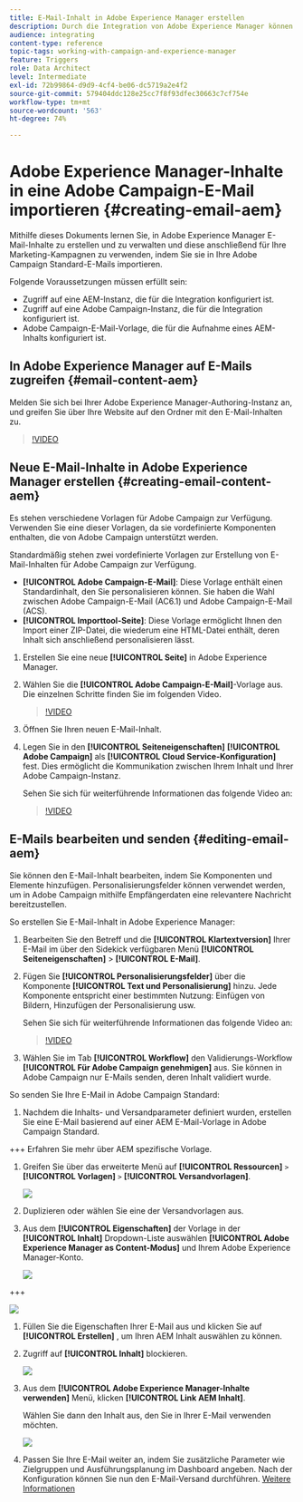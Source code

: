 ```yaml
---
title: E-Mail-Inhalt in Adobe Experience Manager erstellen
description: Durch die Integration von Adobe Experience Manager können Sie Inhalte direkt in AEM erstellen und später in Adobe Campaign verwenden.
audience: integrating
content-type: reference
topic-tags: working-with-campaign-and-experience-manager
feature: Triggers
role: Data Architect
level: Intermediate
exl-id: 72b99864-d9d9-4cf4-be06-dc5719a2e4f2
source-git-commit: 579404ddc128e25cc7f8f93dfec30663c7cf754e
workflow-type: tm+mt
source-wordcount: '563'
ht-degree: 74%

---
```


# Adobe Experience Manager-Inhalte in eine Adobe Campaign-E-Mail importieren {#creating-email-aem}

Mithilfe dieses Dokuments lernen Sie, in Adobe Experience Manager E-Mail-Inhalte zu erstellen und zu verwalten und diese anschließend für Ihre Marketing-Kampagnen zu verwenden, indem Sie sie in Ihre Adobe Campaign Standard-E-Mails importieren.

Folgende Voraussetzungen müssen erfüllt sein:

* Zugriff auf eine AEM-Instanz, die für die Integration konfiguriert ist.
* Zugriff auf eine Adobe Campaign-Instanz, die für die Integration konfiguriert ist.
* Adobe Campaign-E-Mail-Vorlage, die für die Aufnahme eines AEM-Inhalts konfiguriert ist.

## In Adobe Experience Manager auf E-Mails zugreifen {#email-content-aem}

Melden Sie sich bei Ihrer Adobe Experience Manager-Authoring-Instanz an, und greifen Sie über Ihre Website auf den Ordner mit den E-Mail-Inhalten zu.

>[!VIDEO](https://video.tv.adobe.com/v/29996)

## Neue E-Mail-Inhalte in Adobe Experience Manager erstellen {#creating-email-content-aem}

Es stehen verschiedene Vorlagen für Adobe Campaign zur Verfügung. Verwenden Sie eine dieser Vorlagen, da sie vordefinierte Komponenten enthalten, die von Adobe Campaign unterstützt werden.

Standardmäßig stehen zwei vordefinierte Vorlagen zur Erstellung von E-Mail-Inhalten für Adobe Campaign zur Verfügung.

* **[!UICONTROL Adobe Campaign-E-Mail]**: Diese Vorlage enthält einen Standardinhalt, den Sie personalisieren können. Sie haben die Wahl zwischen Adobe Campaign-E-Mail (AC6.1) und Adobe Campaign-E-Mail (ACS).
* **[!UICONTROL Importtool-Seite]**: Diese Vorlage ermöglicht Ihnen den Import einer ZIP-Datei, die wiederum eine HTML-Datei enthält, deren Inhalt sich anschließend personalisieren lässt.

1. Erstellen Sie eine neue **[!UICONTROL Seite]** in Adobe Experience Manager.

1. Wählen Sie die **[!UICONTROL Adobe Campaign-E-Mail]**-Vorlage aus. Die einzelnen Schritte finden Sie im folgenden Video.

   >[!VIDEO](https://video.tv.adobe.com/v/29997)

1. Öffnen Sie Ihren neuen E-Mail-Inhalt.

1. Legen Sie in den **[!UICONTROL Seiteneigenschaften]** **[!UICONTROL Adobe Campaign]** als **[!UICONTROL Cloud Service-Konfiguration]** fest. Dies ermöglicht die Kommunikation zwischen Ihrem Inhalt und Ihrer Adobe Campaign-Instanz.

   Sehen Sie sich für weiterführende Informationen das folgende Video an:

   >[!VIDEO](https://video.tv.adobe.com/v/29999)

## E-Mails bearbeiten und senden {#editing-email-aem}

Sie können den E-Mail-Inhalt bearbeiten, indem Sie Komponenten und Elemente hinzufügen. Personalisierungsfelder können verwendet werden, um in Adobe Campaign mithilfe Empfängerdaten eine relevantere Nachricht bereitzustellen.

So erstellen Sie E-Mail-Inhalt in Adobe Experience Manager:

1. Bearbeiten Sie den Betreff und die **[!UICONTROL Klartextversion]** Ihrer E-Mail im über den Sidekick verfügbaren Menü **[!UICONTROL Seiteneigenschaften]** > **[!UICONTROL E-Mail]**.

1. Fügen Sie **[!UICONTROL Personalisierungsfelder]** über die Komponente **[!UICONTROL Text und Personalisierung]** hinzu. Jede Komponente entspricht einer bestimmten Nutzung: Einfügen von Bildern, Hinzufügen der Personalisierung usw.

   Sehen Sie sich für weiterführende Informationen das folgende Video an:

   >[!VIDEO](https://video.tv.adobe.com/v/29998)

1. Wählen Sie im Tab **[!UICONTROL Workflow]** den Validierungs-Workflow **[!UICONTROL Für Adobe Campaign genehmigen]** aus. Sie können in Adobe Campaign nur E-Mails senden, deren Inhalt validiert wurde.

So senden Sie Ihre E-Mail in Adobe Campaign Standard:

1. Nachdem die Inhalts- und Versandparameter definiert wurden, erstellen Sie eine E-Mail basierend auf einer AEM E-Mail-Vorlage in Adobe Campaign Standard.

+++ Erfahren Sie mehr über AEM spezifische Vorlage.

   1. Greifen Sie über das erweiterte Menü auf **[!UICONTROL Ressourcen]** `>` **[!UICONTROL Vorlagen]** `>` **[!UICONTROL Versandvorlagen]**.

      ![](assets/aem_templates_1.png)

   1. Duplizieren oder wählen Sie eine der Versandvorlagen aus.

   1. Aus dem **[!UICONTROL Eigenschaften]** der Vorlage in der **[!UICONTROL Inhalt]** Dropdown-Liste auswählen **[!UICONTROL Adobe Experience Manager as Content-Modus]** und Ihrem Adobe Experience Manager-Konto.

      ![](assets/aem_templates_2.png)

+++

   ![](assets/aem_send_1.png)

1. Füllen Sie die Eigenschaften Ihrer E-Mail aus und klicken Sie auf **[!UICONTROL Erstellen]** , um Ihren AEM Inhalt auswählen zu können.

1. Zugriff auf **[!UICONTROL Inhalt]** blockieren.

   ![](assets/aem_send_2.png)

1. Aus dem **[!UICONTROL Adobe Experience Manager-Inhalte verwenden]** Menü, klicken **[!UICONTROL Link AEM Inhalt]**.

   Wählen Sie dann den Inhalt aus, den Sie in Ihrer E-Mail verwenden möchten.

   ![](assets/aem_send_3.png)

1. Passen Sie Ihre E-Mail weiter an, indem Sie zusätzliche Parameter wie Zielgruppen und Ausführungsplanung im Dashboard angeben. Nach der Konfiguration können Sie nun den E-Mail-Versand durchführen. [Weitere Informationen](../../sending/using/confirming-the-send.md)

